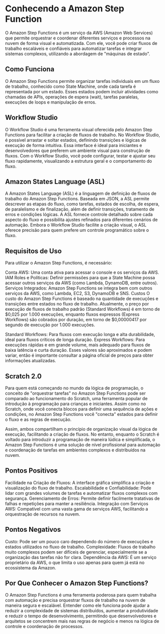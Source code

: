 # Conhecendo a Amazon Step Function

O Amazon Step Functions é um serviço da AWS (Amazon Web Services) que permite orquestrar e coordenar diferentes serviços e processos na nuvem de forma visual e automatizada. Com ele, você pode criar fluxos de trabalho escaláveis e confiáveis para automatizar tarefas e integrar sistemas complexos, utilizando a abordagem de "máquinas de estado".

## Como Funciona
O Amazon Step Functions permite organizar tarefas individuais em um fluxo de trabalho, conhecido como State Machine, onde cada tarefa é representada por um estado. Esses estados podem incluir atividades como chamadas de APIs, operações de espera (wait), tarefas paralelas, execuções de loops e manipulação de erros.

## Workflow Studio
O Workflow Studio é uma ferramenta visual oferecida pelo Amazon Step Functions para facilitar a criação de fluxos de trabalho. No Workflow Studio, é possível arrastar e soltar estados, definindo transições e lógicas de execução de forma intuitiva. Essa interface é ideal para iniciantes e desenvolvedores que preferem um ambiente visual para construção de fluxos. Com o Workflow Studio, você pode configurar, testar e ajustar seu fluxo rapidamente, visualizando a estrutura geral e o comportamento do fluxo.

## Amazon States Language (ASL)
A Amazon States Language (ASL) é a linguagem de definição de fluxos de trabalho do Amazon Step Functions. Baseada em JSON, a ASL permite descrever as etapas do fluxo, como tarefas, estados de escolha, de espera, de paralelismo e de finalização, além de definir transições, tratamento de erros e condições lógicas. A ASL fornece controle detalhado sobre cada aspecto do fluxo e possibilita ajustes refinados para diferentes cenários de automação. Embora o Workflow Studio facilite a criação visual, o ASL oferece precisão para quem prefere um controle programático sobre o fluxo.

## Requisitos de Uso
Para utilizar o Amazon Step Functions, é necessário:

Conta AWS: Uma conta ativa para acessar o console e os serviços da AWS.
IAM Roles e Políticas: Definir permissões para que a State Machine possa acessar outros serviços da AWS (como Lambda, DynamoDB, entre outros).
Serviços Integrados: Amazon Step Functions se integra bem com outros serviços da AWS, como Lambda, EC2, S3, DynamoDB e SNS.
Custos
O custo do Amazon Step Functions é baseado na quantidade de execuções e transições entre estados no fluxo de trabalho. Atualmente, o preço por execução de fluxos de trabalho padrão (Standard Workflows) é em torno de $0,025 por 1.000 execuções, enquanto fluxos expressos (Express Workflows) são cobrados por duração, em torno de $0,00000417 por segundo de execução por 1.000 execuções.

Standard Workflows: Para fluxos com execução longa e alta durabilidade, ideal para fluxos críticos de longa duração.
Express Workflows: Para execuções rápidas e em grande volume, mais adequado para fluxos de baixa latência e curta duração.
Esses valores são aproximados e podem variar, então é importante consultar a página oficial de preços para obter informações atualizadas.

## Scratch 2.0
Para quem está começando no mundo da lógica de programação, o conceito de "orquestrar tarefas" no Amazon Step Functions pode ser comparado ao funcionamento do Scratch, uma ferramenta popular de introdução à programação para crianças e iniciantes. Assim como no Scratch, onde você conecta blocos para definir uma sequência de ações e condições, no Amazon Step Functions você "conecta" estados para definir o fluxo e as regras de execução.

Assim, ambos compartilham o princípio de organização visual da lógica de execução, facilitando a criação de fluxos. No entanto, enquanto o Scratch é voltado para introduzir a programação de maneira lúdica e simplificada, o Amazon Step Functions é uma solução de nível profissional para automação e coordenação de tarefas em ambientes complexos e distribuídos na nuvem.

## Pontos Positivos
Facilidade na Criação de Fluxos: A interface gráfica simplifica a criação e visualização do fluxo de trabalho.
Escalabilidade e Confiabilidade: Pode lidar com grandes volumes de tarefas e automatizar fluxos complexos com segurança.
Gerenciamento de Erros: Permite definir facilmente tratativas de falhas e repetições para manter a resiliência.
Integração com Serviços AWS: Compatível com uma vasta gama de serviços AWS, facilitando a orquestração de recursos na nuvem.
## Pontos Negativos
Custo: Pode ser um pouco caro dependendo do número de execuções e estados utilizados no fluxo de trabalho.
Complexidade: Fluxos de trabalho muito complexos podem ser difíceis de gerenciar, especialmente se a organização das tarefas não for clara.
Dependência da AWS: É um serviço proprietário da AWS, o que limita o uso apenas para quem já está no ecossistema da Amazon.
## Por Que Conhecer o Amazon Step Functions?
O Amazon Step Functions é uma ferramenta poderosa para quem trabalha com automação e precisa orquestrar fluxos de trabalho na nuvem de maneira segura e escalável. Entender como ele funciona pode ajudar a reduzir a complexidade de sistemas distribuídos, aumentar a produtividade e reduzir o tempo de desenvolvimento, permitindo que desenvolvedores e arquitetos se concentrem mais nas regras de negócio e menos na lógica de controle e coordenação de processos.
